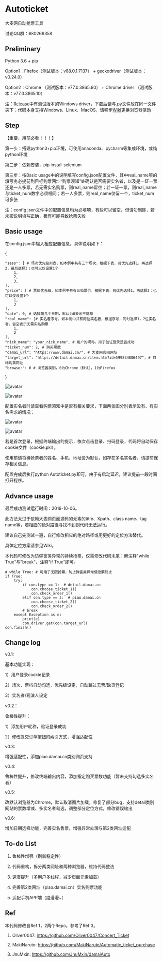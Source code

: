 # Autoticket
大麦网自动抢票工具

讨论QQ群：680269358

## Preliminary
Python 3.6 + pip

Option1：Firefox（测试版本：v68.0.1.7137） + geckodriver（测试版本：v0.24.0）

Option2：Chrome （测试版本：v77.0.3865.90） + Chrome driver （测试版本：v77.0.3865.10）

注：[Release](https://github.com/Entromorgan/Autoticket/releases)中有测试版本的Windows driver，下载后请与.py文件放在同一文件夹下；代码本身支持Windows、Linux、MacOS，请移步[Wiki](https://github.com/Entromorgan/Autoticket/wiki/%E6%B5%8F%E8%A7%88%E5%99%A8%E9%A9%B1%E5%8A%A8)更换浏览器驱动

## Step
【重要，用前必看！！！】

第一步：搭建python3+pip环境，可使用anaconda、pycharm等集成环境，或纯python环境

第二步：依赖安装，pip install selenium

第三步：按Basic usage中的说明填写config.json配置文件，其中real_name项的填写务必提前到目标购票网址“购票须知”处确认是否需要实名者，以及是一证一票还是一人多票，若无需实名购票，则real_name留空；若一证一票，则real_name与ticket_num数字必须相同；若一人多票，则real_name仅留一个，ticket_num可多张

注：config.json文件中的配置信息均为必填项，有些可以留空，但请勿删除，若未按说明填写正确，极有可能导致抢票失败

## Basic usage
在config.json中输入相应配置信息，具体说明如下：

{
    
    "sess": [ # 场次优先级列表，如本例中共有三个场次，根据下表，则优先选择1，再选择2，最后选择3；也可以仅设置1个
        1,
        2,
        3,
    ],
    "price": [ # 票价优先级，如本例中共有三档票价，根据下表，则优先选择1，再选择3；也可以仅设置1个
        1,
        3
    ],
    "date": 0, # 选择第几个日期，默认为0表示不选择
    "real_name": [# 实名者序号，如本例中共有两位实名者，根据序号，同时选择1，2位实名者，留空表示无需实名购票
        1,
        2
    ],
    "nick_name": "your_nick_name", # 用户的昵称，用于验证登录是否成功
    "ticket_num": 2, # 购买票数
    "damai_url": "https://www.damai.cn/", # 大麦网官网网址
    "target_url": "https://detail.damai.cn/item.htm?id=599834886497", # 目标购票网址
    "browser": 0 # 浏览器类别，0为Chrome（默认），1为Firefox
}

![avatar](/picture/1.png)

![avatar](/picture/2.png)

配置实名者时请查看购票须知中是否有相关要求，下面两张图分别表示没有、有实名需求的情况：

![avatar](/picture/3.png)

![avatar](/picture/4.png)

若是首次登录，根据终端输出的提示，依次点击登录、扫码登录，代码将自动保存cookie文件（cookie.pkl）。

使用前请将待抢票者的姓名、手机、地址设为默认，如存在多名实名者，请提前保存相关信息。

配置完成后执行python Autoticket.py即可，由于有启动延迟，建议提前一段时间打开程序。

## Advance usage
最后成功测试运行时间：2019-10-06。

此方法太过于依赖大麦网页面源码的元素的title、Xpath、class name、tag name等，若相应的绝对路径寻找不到则代码无法运行。

建议自己先测试一遍，自行修改相应的绝对路径或用更好的定位方法替代。

具体定位方案请参见Wiki。

本代码可修改为防弹窗类异常的持续抢票，仅需修改代码末尾：解注释"while True"与"break"，注释"if True"即可。

    # while True: # 可用于无限抢票，防止弹窗类异常使抢票终止
    if True:
        try:
            if con.type == 1:  # detail.damai.cn
                con.choose_ticket_1()
                con.check_order_1()
            elif con.type == 2:  # piao.damai.cn
                con.choose_ticket_2()
                con.check_order_2()
            # break
        except Exception as e:
            print(e)
            con.driver.get(con.target_url)
    con.finish()

## Change log
v0.1: 

基本功能实现：

  1）用户登录cookie记录
  
  2）场次、票档自动勾选，优先级设定，自动跳过无票/缺货登记
  
  3）实名者/观演人设定
  
v0.2：

鲁棒性提升：

  1）添加用户昵称，验证登录成功
  
  2）修改提交订单按钮的索引方式，增强适配性
  
v0.3:

增强适配性，添加piao.damai.cn类别网页支持

v0.4:

鲁棒性提升，修改终端输出内容，添加指定购买票数功能（暂未支持勾选多实名者）

v0.5:

改默认浏览器为Chrome，默认取消图片加载，修复了部分bug，支持detail类别网站的票数增减、多实名者勾选，调整部分定位方式，修改错误输出

v0.6:

增加日期选择功能，完善实名售票，增强异常处理与第2类网址适配
  
## To-do List

1. 鲁棒性增强（刷新稳定性）

2. 代码重构，拆分两类网址和两种浏览器，维持代码整洁

3. 速度提升（多用户多线程，减少页面元素加载）

4. 完善第2类网址（piao.damai.cn）实名购票功能

5. 适配手机APP端（路漫漫~）

## Ref
本代码修改自Ref 1，2两个Repo，参考了Ref 3。

1. Oliver0047: https://github.com/Oliver0047/Concert_Ticket

2. MakiNaruto: https://github.com/MakiNaruto/Automatic_ticket_purchase

3. JnuMxin: https://github.com/JnuMxin/damaiAuto
